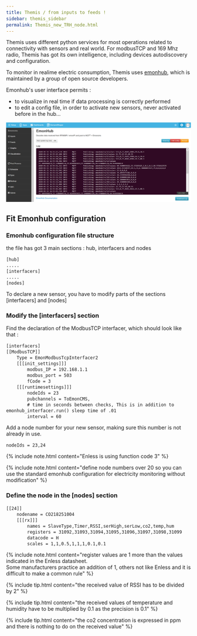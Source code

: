 ```yaml
---
title: Themis / from inputs to feeds !
sidebar: themis_sidebar
permalink: Themis_new_TRH_node.html
---
```


Themis uses different python services for most operations related to connectivity with sensors and real world. For modbusTCP and 169 Mhz radio, Themis has got its own intelligence, including devices autodiscovery and configuration. 

To monitor in realime electric consumption, Themis uses [emonhub](http://github.com/openenergymonitor/emonhub), which is maintained by a group of open source developers.

Emonhub's user interface permits :
- to visualize in real time if data processing is correctly performed
- to edit a config file, in order to activate new sensors, never activated before in the hub...

![emonhub UI](emonhub2.png)

## Fit Emonhub configuration

### Emonhub configuration file structure

the file has got 3 main sections : hub, interfacers and nodes

```
[hub]
.....
[interfacers]
.....
[nodes]
```

To declare a new sensor, you have to modify parts of the sections [interfacers] and [nodes] 

### Modify the [interfacers] section

Find the declaration of the ModbusTCP interfacer, which should look like that :

```
[interfacers]
[[ModbusTCP]]
    Type = EmonModbusTcpInterfacer2
    [[[init_settings]]]
        modbus_IP = 192.168.1.1
        modbus_port = 503
        fCode = 3
    [[[runtimesettings]]]
        nodeIds = 23
        pubchannels = ToEmonCMS,
        # time in seconds between checks, This is in addition to emonhub_interfacer.run() sleep time of .01
        interval = 60
```

Add a node number for your new sensor, making sure this number is not already in use.

```
nodeIds = 23,24
```

{% include note.html content="Enless is using function code 3" %}

{% include note.html content="define node numbers over 20 so you can use the standard emonhub configuration for electricity monitoring without modification" %}

### Define the node in the [nodes] section

```
[[24]]
    nodename = CO218251004
    [[[rx]]]
        names = SlaveType,Timer,RSSI,serHigh,serLow,co2,temp,hum
        registers = 31092,31093,31094,31095,31096,31097,31098,31099
        datacode = H
        scales = 1,1,0.5,1,1,1,0.1,0.1
```

{% include note.html content="register values are 1 more than the values indicated in the Enless datasheet.
<br>Some manufacturers practice an addition of 1, others not like Enless and it is difficult to make a common rule" %}

{% include tip.html content="the received value of RSSI has to be divided by 2" %}

{% include tip.html content="the received values of temperature and humidity have to be multiplied by 0.1 as the precision is 0.1" %}

{% include tip.html content="the co2 concentration is expressed in ppm and there is nothing to do on the received value" %}
